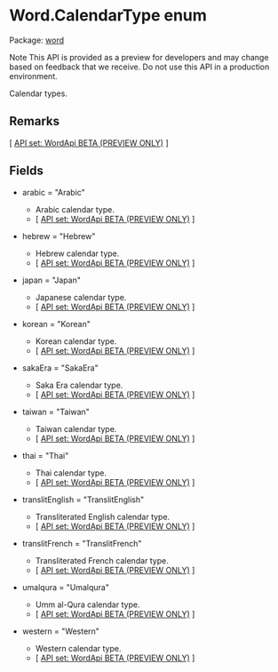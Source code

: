 # Word.CalendarType enum

Package: [word](/en-us/javascript/api/word)

Note
This API is provided as a preview for developers and may change based on feedback that we receive. Do not use this API in a production environment.

Calendar types.

## Remarks

[ [API set: WordApi BETA (PREVIEW ONLY)](/en-us/javascript/api/requirement-sets/word/word-api-requirement-sets) ]

## Fields

- arabic = "Arabic"
  - Arabic calendar type.
  - [ [API set: WordApi BETA (PREVIEW ONLY)](/en-us/javascript/api/requirement-sets/word/word-api-requirement-sets) ]

- hebrew = "Hebrew"
  - Hebrew calendar type.
  - [ [API set: WordApi BETA (PREVIEW ONLY)](/en-us/javascript/api/requirement-sets/word/word-api-requirement-sets) ]

- japan = "Japan"
  - Japanese calendar type.
  - [ [API set: WordApi BETA (PREVIEW ONLY)](/en-us/javascript/api/requirement-sets/word/word-api-requirement-sets) ]

- korean = "Korean"
  - Korean calendar type.
  - [ [API set: WordApi BETA (PREVIEW ONLY)](/en-us/javascript/api/requirement-sets/word/word-api-requirement-sets) ]

- sakaEra = "SakaEra"
  - Saka Era calendar type.
  - [ [API set: WordApi BETA (PREVIEW ONLY)](/en-us/javascript/api/requirement-sets/word/word-api-requirement-sets) ]

- taiwan = "Taiwan"
  - Taiwan calendar type.
  - [ [API set: WordApi BETA (PREVIEW ONLY)](/en-us/javascript/api/requirement-sets/word/word-api-requirement-sets) ]

- thai = "Thai"
  - Thai calendar type.
  - [ [API set: WordApi BETA (PREVIEW ONLY)](/en-us/javascript/api/requirement-sets/word/word-api-requirement-sets) ]

- translitEnglish = "TranslitEnglish"
  - Transliterated English calendar type.
  - [ [API set: WordApi BETA (PREVIEW ONLY)](/en-us/javascript/api/requirement-sets/word/word-api-requirement-sets) ]

- translitFrench = "TranslitFrench"
  - Transliterated French calendar type.
  - [ [API set: WordApi BETA (PREVIEW ONLY)](/en-us/javascript/api/requirement-sets/word/word-api-requirement-sets) ]

- umalqura = "Umalqura"
  - Umm al-Qura calendar type.
  - [ [API set: WordApi BETA (PREVIEW ONLY)](/en-us/javascript/api/requirement-sets/word/word-api-requirement-sets) ]

- western = "Western"
  - Western calendar type.
  - [ [API set: WordApi BETA (PREVIEW ONLY)](/en-us/javascript/api/requirement-sets/word/word-api-requirement-sets) ]